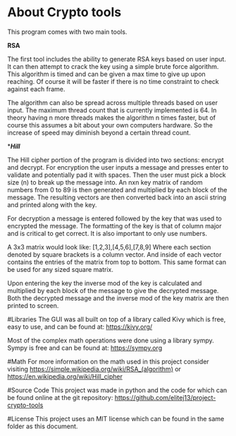 # About Crypto tools

This program comes with two main tools.

****************************************RSA****************************************

The first tool includes the ability to generate RSA keys based on user input.
It can then attempt to crack the key using a simple brute force algorithm.
This algorithm is timed and can be given a max time to give up upon reaching.
Of course it will be faster if there is no time constraint to check against each
frame.

The algorithm can also be spread across multiple threads based on user
input. The maximum thread count that is currently implemented is 64. In theory
having n more threads makes the algorithm n times faster, but of course this
assumes a bit about your own computers hardware. So the increase of speed may
diminish beyond a certain thread count.

****************************************Hill***************************************

The Hill cipher portion of the program is divided into two sections: encrypt and
decrypt. For encryption the user inputs a message and presses enter to validate
and potentially pad it with spaces. Then the user must pick a block size (n) to
break up the message into. An nxn key matrix of random numbers from 0 to 89 is
then generated and multiplied by each block of the message. The resulting vectors
are then converted back into an ascii string and printed along with the key.

For decryption a message is entered followed by the key that was used to encrypted
the message. The formatting of the key is that of column major and is critical to
get correct. It is also important to only use numbers.

A 3x3 matrix would look like:
[1,2,3],[4,5,6],[7,8,9]
Where each section denoted by square brackets is a column vector. And inside of
each vector contains the entries of the matrix from top to bottom. This same format
can be used for any sized square matrix.

Upon entering the key the inverse mod of the key is calculated and multiplied by
each block of the message to give the decrypted message. Both the decrypted message
and the inverse mod of the key matrix are then printed to screen.

#Libraries
The GUI was all built on top of a library called Kivy which is free, easy to use,
and can be found at:
https://kivy.org/

Most of the complex math operations were done using a library sympy. Sympy is
free and can be found at:
https://sympy.org

#Math
For more information on the math used in this project consider visiting
https://simple.wikipedia.org/wiki/RSA_(algorithm)
or
https://en.wikipedia.org/wiki/Hill_cipher

#Source Code
This project was made in python and the code for which can be found online at the
git repository:
https://github.com/elitej13/project-crypto-tools

#License
This project uses an MIT license which can be found in the same folder as this document.
